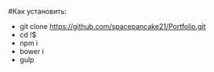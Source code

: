 #Как установить:

- git clone https://github.com/spacepancake21/Portfolio.git
- cd !$
- npm i
- bower i
- gulp